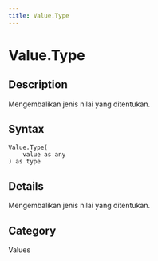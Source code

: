 ```yaml
---
title: Value.Type
---
```


# Value.Type


## Description

Mengembalikan jenis nilai yang ditentukan.


## Syntax

```powerquery
Value.Type(
    value as any
) as type
```


## Details

Mengembalikan jenis nilai yang ditentukan.



## Category
Values
